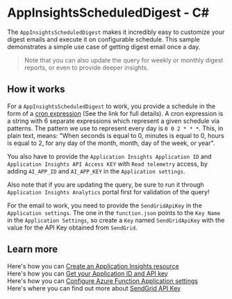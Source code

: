# AppInsightsScheduledDigest - C<span>#</span>

The `AppInsightsScheduledDigest` makes it incredibly easy to customize your digest emails and execute it on configurable schedule. 
This sample demonstrates a simple use case of getting digest email once a day.

> Note that you can also update the query for weekly or monthly digest reports, or even to provide deeper insights.

## How it works

For a `AppInsightsScheduledDigest` to work, 
you provide a schedule in the form of a [cron expression](https://en.wikipedia.org/wiki/Cron#CRON_expression) (See the link for full details). 
A cron expression is a string with 6 separate expressions which represent a given schedule via patterns. 
The pattern we use to represent every day is `0 0 2 * * *`. 
This, in plain text, means: "When seconds is equal to 0, minutes is equal to 0, hours is equal to 2, for any day of the month, month, day of the week, or year".

You also have to provide the `Application Insights Application ID` and `Application Insights API Access KEY` with `Read telemetry` access, 
by adding `AI_APP_ID` and `AI_APP_KEY` in the `Application settings`.

Also note that if you are updating the query, be sure to run it through `Application Insights Analytics` portal first for validation of the query!

For the email to work, you need to provide the `SendGridApiKey` in the `Application settings`. 
The one in the `function.json` points to the `Key Name` in the `Application Settings`, 
so create a `Key` named `SendGridApiKey` with the value for the API Key obtained from `SendGrid`.

## Learn more

Here's how you can [Create an Application Insights resource](https://docs.microsoft.com/en-us/azure/application-insights/app-insights-create-new-resource)  
Here's how you can [Get your Application ID and API key](https://dev.applicationinsights.io/documentation/Authorization/API-key-and-App-ID)  
Here's how you can [Configure Azure Function Application settings](https://docs.microsoft.com/en-us/azure/azure-functions/functions-how-to-use-azure-function-app-settings)  
Here's where you can find out more about [SendGrid API Key](https://sendgrid.com/docs/Classroom/Basics/API/what_is_my_api_key.html)
